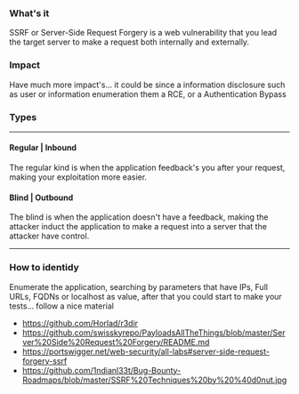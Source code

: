 ### What's it

SSRF or Server-Side Request Forgery is a web vulnerability that you lead the target server to make a request both internally and externally.

### Impact

Have much more impact's... it could be since a information disclosure such as user or information enumeration them a RCE, or a Authentication Bypass

### Types

---
#### Regular | Inbound

The regular kind is when the application feedback's you after your request, making your exploitation more easier.

#### Blind | Outbound

The blind is when the application doesn't have a feedback, making the attacker induct the application to make a request into a server that the attacker have control.

---
### How to identidy

Enumerate the application, searching by parameters that have IPs, Full URLs, FQDNs or localhost as value, after that you could start to make your tests... follow a nice material

- https://github.com/Horlad/r3dir
- https://github.com/swisskyrepo/PayloadsAllTheThings/blob/master/Server%20Side%20Request%20Forgery/README.md
- https://portswigger.net/web-security/all-labs#server-side-request-forgery-ssrf
- https://github.com/1ndianl33t/Bug-Bounty-Roadmaps/blob/master/SSRF%20Techniques%20by%20%40d0nut.jpg